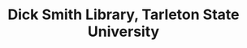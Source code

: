 ---
layout: repo
title: "Dick Smith Library, Tarleton State University"
id: 17848
permalink: repos/17848/
---